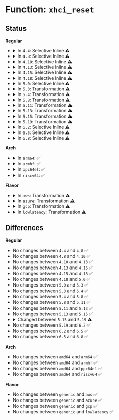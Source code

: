 # Function: <code>xhci_reset</code>

## Status
<b>Regular</b>
<ul>
<li>
<details>
<summary>In <code>4.4</code>: Selective Inline ⚠️</summary>

```c
int xhci_reset(struct xhci_hcd *xhci);
```

**Collision:** Unique Global

**Inline:** Selective

**Transformation:** False

**Instances:**

```
In drivers/usb/host/xhci.c (ffffffff8164d5c0)
Location: drivers/usb/host/xhci.c:161
Inline: True
Direct callers:
  - drivers/usb/host/xhci.c:xhci_stop
  - drivers/usb/host/xhci.c:xhci_shutdown
  - drivers/usb/host/xhci.c:xhci_resume
  - drivers/usb/host/xhci.c:xhci_gen_setup
  - drivers/usb/host/xhci-mem.c:xhci_mem_init
```
**Symbols:**

```
ffffffff8164d5c0-ffffffff8164d71d: xhci_reset (STB_GLOBAL)
```
</details>
</li>
<li>
<details>
<summary>In <code>4.8</code>: Selective Inline ⚠️</summary>

```c
int xhci_reset(struct xhci_hcd *xhci);
```

**Collision:** Unique Global

**Inline:** Selective

**Transformation:** False

**Instances:**

```
In drivers/usb/host/xhci.c (ffffffff816adf00)
Location: drivers/usb/host/xhci.c:163
Inline: True
Direct callers:
  - drivers/usb/host/xhci.c:xhci_gen_setup
  - drivers/usb/host/xhci.c:xhci_resume
  - drivers/usb/host/xhci.c:xhci_shutdown
  - drivers/usb/host/xhci.c:xhci_stop
  - drivers/usb/host/xhci-mem.c:xhci_mem_init
```
**Symbols:**

```
ffffffff816adf00-ffffffff816ae05d: xhci_reset (STB_GLOBAL)
```
</details>
</li>
<li>
<details>
<summary>In <code>4.10</code>: Selective Inline ⚠️</summary>

```c
int xhci_reset(struct xhci_hcd *xhci);
```

**Collision:** Unique Global

**Inline:** Selective

**Transformation:** False

**Instances:**

```
In drivers/usb/host/xhci.c (ffffffff816dc070)
Location: drivers/usb/host/xhci.c:163
Inline: True
Direct callers:
  - drivers/usb/host/xhci.c:xhci_gen_setup
  - drivers/usb/host/xhci.c:xhci_resume
  - drivers/usb/host/xhci.c:xhci_shutdown
  - drivers/usb/host/xhci.c:xhci_stop
  - drivers/usb/host/xhci-mem.c:xhci_mem_init
```
**Symbols:**

```
ffffffff816dc070-ffffffff816dc1f2: xhci_reset (STB_GLOBAL)
```
</details>
</li>
<li>
<details>
<summary>In <code>4.13</code>: Selective Inline ⚠️</summary>

```c
int xhci_reset(struct xhci_hcd *xhci);
```

**Collision:** Unique Global

**Inline:** Selective

**Transformation:** False

**Instances:**

```
In drivers/usb/host/xhci.c (ffffffff816f0820)
Location: drivers/usb/host/xhci.c:163
Inline: True
Direct callers:
  - drivers/usb/host/xhci.c:xhci_gen_setup
  - drivers/usb/host/xhci.c:xhci_resume
  - drivers/usb/host/xhci.c:xhci_shutdown
  - drivers/usb/host/xhci.c:xhci_stop
  - drivers/usb/host/xhci-mem.c:xhci_mem_init
  - drivers/usb/host/xhci-hub.c:xhci_hub_control
```
**Symbols:**

```
ffffffff816f0820-ffffffff816f09b1: xhci_reset (STB_GLOBAL)
```
</details>
</li>
<li>
<details>
<summary>In <code>4.15</code>: Selective Inline ⚠️</summary>

```c
int xhci_reset(struct xhci_hcd *xhci);
```

**Collision:** Unique Global

**Inline:** Selective

**Transformation:** False

**Instances:**

```
In drivers/usb/host/xhci.c (ffffffff8175c9f0)
Location: drivers/usb/host/xhci.c:153
Inline: True
Direct callers:
  - drivers/usb/host/xhci.c:xhci_gen_setup
  - drivers/usb/host/xhci.c:xhci_resume
  - drivers/usb/host/xhci.c:xhci_shutdown
  - drivers/usb/host/xhci.c:xhci_stop
  - drivers/usb/host/xhci-mem.c:xhci_mem_init
  - drivers/usb/host/xhci-hub.c:xhci_hub_control
```
**Symbols:**

```
ffffffff8175c9f0-ffffffff8175cb81: xhci_reset (STB_GLOBAL)
```
</details>
</li>
<li>
<details>
<summary>In <code>4.18</code>: Selective Inline ⚠️</summary>

```c
int xhci_reset(struct xhci_hcd *xhci);
```

**Collision:** Unique Global

**Inline:** Selective

**Transformation:** False

**Instances:**

```
In drivers/usb/host/xhci.c (ffffffff8179d3a0)
Location: drivers/usb/host/xhci.c:168
Inline: True
Direct callers:
  - drivers/usb/host/xhci.c:xhci_gen_setup
  - drivers/usb/host/xhci.c:xhci_resume
  - drivers/usb/host/xhci.c:xhci_shutdown
  - drivers/usb/host/xhci.c:xhci_stop
  - drivers/usb/host/xhci-mem.c:xhci_mem_init
  - drivers/usb/host/xhci-hub.c:xhci_hub_control
```
**Symbols:**

```
ffffffff8179d3a0-ffffffff8179d537: xhci_reset (STB_GLOBAL)
```
</details>
</li>
<li>
<details>
<summary>In <code>5.0</code>: Selective Inline ⚠️</summary>

```c
int xhci_reset(struct xhci_hcd *xhci);
```

**Collision:** Unique Global

**Inline:** Selective

**Transformation:** False

**Instances:**

```
In drivers/usb/host/xhci.c (ffffffff817c3780)
Location: drivers/usb/host/xhci.c:168
Inline: True
Direct callers:
  - drivers/usb/host/xhci.c:xhci_gen_setup
  - drivers/usb/host/xhci.c:xhci_resume
  - drivers/usb/host/xhci.c:xhci_shutdown
  - drivers/usb/host/xhci.c:xhci_stop
  - drivers/usb/host/xhci-mem.c:xhci_mem_init
  - drivers/usb/host/xhci-hub.c:xhci_hub_control
```
**Symbols:**

```
ffffffff817c3780-ffffffff817c3917: xhci_reset (STB_GLOBAL)
```
</details>
</li>
<li>
<details>
<summary>In <code>5.3</code>: Transformation ⚠️</summary>

```c
int xhci_reset(struct xhci_hcd *xhci);
```

**Collision:** Unique Global

**Inline:** No

**Transformation:** True

**Instances:**

```
In drivers/usb/host/xhci.c (0)
Location: drivers/usb/host/xhci.c:166
Inline: False
Direct callers:
  - drivers/usb/host/xhci.c:xhci_gen_setup
  - drivers/usb/host/xhci.c:xhci_resume
  - drivers/usb/host/xhci.c:xhci_shutdown
  - drivers/usb/host/xhci.c:xhci_stop
  - drivers/usb/host/xhci-mem.c:xhci_mem_init
  - drivers/usb/host/xhci-hub.c:xhci_hub_control
```
**Symbols:**

```
ffffffff81807d1f-ffffffff81807d54: xhci_reset.cold (STB_LOCAL)
ffffffff81803070-ffffffff81803167: xhci_reset (STB_GLOBAL)
```
</details>
</li>
<li>
<details>
<summary>In <code>5.4</code>: Transformation ⚠️</summary>

```c
int xhci_reset(struct xhci_hcd *xhci);
```

**Collision:** Unique Global

**Inline:** No

**Transformation:** True

**Instances:**

```
In drivers/usb/host/xhci.c (0)
Location: drivers/usb/host/xhci.c:166
Inline: False
Direct callers:
  - drivers/usb/host/xhci.c:xhci_gen_setup
  - drivers/usb/host/xhci.c:xhci_resume
  - drivers/usb/host/xhci.c:xhci_shutdown
  - drivers/usb/host/xhci.c:xhci_stop
  - drivers/usb/host/xhci-mem.c:xhci_mem_init
  - drivers/usb/host/xhci-hub.c:xhci_hub_control
```
**Symbols:**

```
ffffffff81838bce-ffffffff81838c03: xhci_reset.cold (STB_LOCAL)
ffffffff81833f70-ffffffff81834067: xhci_reset (STB_GLOBAL)
```
</details>
</li>
<li>
<details>
<summary>In <code>5.8</code>: Transformation ⚠️</summary>

```c
int xhci_reset(struct xhci_hcd *xhci);
```

**Collision:** Unique Global

**Inline:** No

**Transformation:** True

**Instances:**

```
In drivers/usb/host/xhci.c (0)
Location: drivers/usb/host/xhci.c:166
Inline: False
Direct callers:
  - drivers/usb/host/xhci.c:xhci_gen_setup
  - drivers/usb/host/xhci.c:xhci_resume
  - drivers/usb/host/xhci.c:xhci_shutdown
  - drivers/usb/host/xhci.c:xhci_stop
  - drivers/usb/host/xhci-mem.c:xhci_mem_init
  - drivers/usb/host/xhci-hub.c:xhci_hub_control
```
**Symbols:**

```
ffffffff8190b4b9-ffffffff8190b4ee: xhci_reset.cold (STB_LOCAL)
ffffffff81906e40-ffffffff81906f3a: xhci_reset (STB_GLOBAL)
```
</details>
</li>
<li>
<details>
<summary>In <code>5.11</code>: Transformation ⚠️</summary>

```c
int xhci_reset(struct xhci_hcd *xhci);
```

**Collision:** Unique Global

**Inline:** No

**Transformation:** True

**Instances:**

```
In drivers/usb/host/xhci.c (0)
Location: drivers/usb/host/xhci.c:166
Inline: False
Direct callers:
  - drivers/usb/host/xhci.c:xhci_gen_setup
  - drivers/usb/host/xhci.c:xhci_resume
  - drivers/usb/host/xhci.c:xhci_shutdown
  - drivers/usb/host/xhci.c:xhci_stop
  - drivers/usb/host/xhci-mem.c:xhci_mem_init
  - drivers/usb/host/xhci-hub.c:xhci_hub_control
```
**Symbols:**

```
ffffffff81c20ee6-ffffffff81c20f1b: xhci_reset.cold (STB_LOCAL)
ffffffff8190f5e0-ffffffff8190f6da: xhci_reset (STB_GLOBAL)
```
</details>
</li>
<li>
<details>
<summary>In <code>5.13</code>: Transformation ⚠️</summary>

```c
int xhci_reset(struct xhci_hcd *xhci);
```

**Collision:** Unique Global

**Inline:** No

**Transformation:** True

**Instances:**

```
In drivers/usb/host/xhci.c (0)
Location: drivers/usb/host/xhci.c:165
Inline: False
Direct callers:
  - drivers/usb/host/xhci.c:xhci_gen_setup
  - drivers/usb/host/xhci.c:xhci_resume
  - drivers/usb/host/xhci.c:xhci_shutdown
  - drivers/usb/host/xhci.c:xhci_stop
  - drivers/usb/host/xhci-mem.c:xhci_mem_init
  - drivers/usb/host/xhci-hub.c:xhci_hub_control
```
**Symbols:**

```
ffffffff81c12f2b-ffffffff81c12f60: xhci_reset.cold (STB_LOCAL)
ffffffff818f2bb0-ffffffff818f2cad: xhci_reset (STB_GLOBAL)
```
</details>
</li>
<li>
<details>
<summary>In <code>5.15</code>: Transformation ⚠️</summary>

```c
int xhci_reset(struct xhci_hcd *xhci);
```

**Collision:** Unique Global

**Inline:** No

**Transformation:** True

**Instances:**

```
In drivers/usb/host/xhci.c (0)
Location: drivers/usb/host/xhci.c:165
Inline: False
Direct callers:
  - drivers/usb/host/xhci.c:xhci_gen_setup
  - drivers/usb/host/xhci.c:xhci_resume
  - drivers/usb/host/xhci.c:xhci_shutdown
  - drivers/usb/host/xhci.c:xhci_stop
  - drivers/usb/host/xhci-mem.c:xhci_mem_init
  - drivers/usb/host/xhci-hub.c:xhci_hub_control
```
**Symbols:**

```
ffffffff81d1fcad-ffffffff81d1fce2: xhci_reset.cold (STB_LOCAL)
ffffffff8198fe20-ffffffff8198ff1d: xhci_reset (STB_GLOBAL)
```
</details>
</li>
<li>
<details>
<summary>In <code>5.19</code>: Transformation ⚠️</summary>

```c
int xhci_reset(struct xhci_hcd *xhci, u64 timeout_us);
```

**Collision:** Unique Global

**Inline:** No

**Transformation:** True

**Instances:**

```
In drivers/usb/host/xhci.c (0)
Location: drivers/usb/host/xhci.c:168
Inline: False
Direct callers:
  - drivers/usb/host/xhci.c:xhci_gen_setup
  - drivers/usb/host/xhci.c:xhci_resume
  - drivers/usb/host/xhci.c:xhci_shutdown
  - drivers/usb/host/xhci.c:xhci_stop
  - drivers/usb/host/xhci-mem.c:xhci_mem_init
  - drivers/usb/host/xhci-hub.c:xhci_hub_control
```
**Symbols:**

```
ffffffff81eeb86e-ffffffff81eeb8a3: xhci_reset.cold (STB_LOCAL)
ffffffff81aec410-ffffffff81aec519: xhci_reset (STB_GLOBAL)
```
</details>
</li>
<li>
<details>
<summary>In <code>6.2</code>: Selective Inline ⚠️</summary>

```c
int xhci_reset(struct xhci_hcd *xhci, u64 timeout_us);
```

**Collision:** Unique Global

**Inline:** Selective

**Transformation:** False

**Instances:**

```
In drivers/usb/host/xhci.c (ffffffff81c78c60)
Location: drivers/usb/host/xhci.c:170
Inline: True
Direct callers:
  - drivers/usb/host/xhci.c:xhci_gen_setup
  - drivers/usb/host/xhci.c:xhci_resume
  - drivers/usb/host/xhci.c:xhci_shutdown
  - drivers/usb/host/xhci.c:xhci_stop
  - drivers/usb/host/xhci-mem.c:xhci_mem_init
  - drivers/usb/host/xhci-hub.c:xhci_hub_control
```
**Symbols:**

```
ffffffff81c78c60-ffffffff81c78dae: xhci_reset (STB_GLOBAL)
```
</details>
</li>
<li>
<details>
<summary>In <code>6.5</code>: Selective Inline ⚠️</summary>

```c
int xhci_reset(struct xhci_hcd *xhci, u64 timeout_us);
```

**Collision:** Unique Global

**Inline:** Selective

**Transformation:** False

**Instances:**

```
In drivers/usb/host/xhci.c (ffffffff81cdfcb0)
Location: drivers/usb/host/xhci.c:171
Inline: True
Direct callers:
  - drivers/usb/host/xhci.c:xhci_gen_setup
  - drivers/usb/host/xhci.c:xhci_resume
  - drivers/usb/host/xhci.c:xhci_shutdown
  - drivers/usb/host/xhci.c:xhci_stop
  - drivers/usb/host/xhci-mem.c:xhci_mem_init
  - drivers/usb/host/xhci-hub.c:xhci_hub_control
```
**Symbols:**

```
ffffffff81cdfcb0-ffffffff81cdfdfe: xhci_reset (STB_GLOBAL)
```
</details>
</li>
<li>
<details>
<summary>In <code>6.8</code>: Selective Inline ⚠️</summary>

```c
int xhci_reset(struct xhci_hcd *xhci, u64 timeout_us);
```

**Collision:** Unique Global

**Inline:** Selective

**Transformation:** False

**Instances:**

```
In drivers/usb/host/xhci.c (ffffffff81d94d80)
Location: drivers/usb/host/xhci.c:194
Inline: True
Direct callers:
  - drivers/usb/host/xhci.c:xhci_gen_setup
  - drivers/usb/host/xhci.c:xhci_resume
  - drivers/usb/host/xhci.c:xhci_shutdown
  - drivers/usb/host/xhci.c:xhci_stop
  - drivers/usb/host/xhci-mem.c:xhci_mem_init
  - drivers/usb/host/xhci-hub.c:xhci_hub_control
```
**Symbols:**

```
ffffffff81d94d80-ffffffff81d94ee6: xhci_reset (STB_GLOBAL)
```
</details>
</li>
</ul>
<b>Arch</b>
<ul>
<li>
<details>
<summary>In <code>arm64</code>: ✅</summary>

```c
int xhci_reset(struct xhci_hcd *xhci);
```

**Collision:** Unique Global

**Inline:** No

**Transformation:** False

**Instances:**

```
In drivers/usb/host/xhci.c (ffff800010a71440)
Location: drivers/usb/host/xhci.c:166
Inline: False
Direct callers:
  - drivers/usb/host/xhci.c:xhci_gen_setup
  - drivers/usb/host/xhci.c:xhci_resume
  - drivers/usb/host/xhci.c:xhci_shutdown
  - drivers/usb/host/xhci.c:xhci_stop
  - drivers/usb/host/xhci-mem.c:xhci_mem_init
  - drivers/usb/host/xhci-hub.c:xhci_hub_control
```
**Symbols:**

```
ffff800010a71440-ffff800010a71598: xhci_reset (STB_GLOBAL)
```
</details>
</li>
<li>
<details>
<summary>In <code>armhf</code>: ✅</summary>

```c
int xhci_reset(struct xhci_hcd *xhci);
```

**Collision:** Unique Global

**Inline:** No

**Transformation:** False

**Instances:**

```
In drivers/usb/host/xhci.c (c0b45210)
Location: drivers/usb/host/xhci.c:166
Inline: False
Direct callers:
  - drivers/usb/host/xhci.c:xhci_gen_setup
  - drivers/usb/host/xhci.c:xhci_resume
  - drivers/usb/host/xhci.c:xhci_shutdown
  - drivers/usb/host/xhci.c:xhci_stop
  - drivers/usb/host/xhci-mem.c:xhci_mem_init
  - drivers/usb/host/xhci-hub.c:xhci_hub_control
```
**Symbols:**

```
c0b45210-c0b45388: xhci_reset (STB_GLOBAL)
```
</details>
</li>
<li>
<details>
<summary>In <code>ppc64el</code>: ✅</summary>

```c
int xhci_reset(struct xhci_hcd *xhci);
```

**Collision:** Unique Global

**Inline:** No

**Transformation:** False

**Instances:**

```
In drivers/usb/host/xhci.c (c000000000b463c0)
Location: drivers/usb/host/xhci.c:166
Inline: False
Direct callers:
  - drivers/usb/host/xhci.c:xhci_gen_setup
  - drivers/usb/host/xhci.c:xhci_resume
  - drivers/usb/host/xhci.c:xhci_shutdown
  - drivers/usb/host/xhci.c:xhci_stop
  - drivers/usb/host/xhci-mem.c:xhci_mem_init
  - drivers/usb/host/xhci-hub.c:xhci_hub_control
```
**Symbols:**

```
c000000000b463c0-c000000000b46608: xhci_reset (STB_GLOBAL)
```
</details>
</li>
<li>
<details>
<summary>In <code>riscv64</code>: ✅</summary>

```c
int xhci_reset(struct xhci_hcd *xhci);
```

**Collision:** Unique Global

**Inline:** No

**Transformation:** False

**Instances:**

```
In drivers/usb/host/xhci.c (ffffffe000689ac8)
Location: drivers/usb/host/xhci.c:166
Inline: False
Direct callers:
  - drivers/usb/host/xhci.c:xhci_gen_setup
  - drivers/usb/host/xhci.c:xhci_resume
  - drivers/usb/host/xhci.c:xhci_shutdown
  - drivers/usb/host/xhci.c:xhci_stop
  - drivers/usb/host/xhci-mem.c:xhci_mem_init
  - drivers/usb/host/xhci-hub.c:xhci_hub_control
```
**Symbols:**

```
ffffffe000689ac8-ffffffe000689c2a: xhci_reset (STB_GLOBAL)
```
</details>
</li>
</ul>
<b>Flavor</b>
<ul>
<li>
<details>
<summary>In <code>aws</code>: Transformation ⚠️</summary>

```c
int xhci_reset(struct xhci_hcd *xhci);
```

**Collision:** Unique Global

**Inline:** No

**Transformation:** True

**Instances:**

```
In drivers/usb/host/xhci.c (0)
Location: drivers/usb/host/xhci.c:166
Inline: False
Direct callers:
  - drivers/usb/host/xhci.c:xhci_gen_setup
  - drivers/usb/host/xhci.c:xhci_resume
  - drivers/usb/host/xhci.c:xhci_shutdown
  - drivers/usb/host/xhci.c:xhci_stop
  - drivers/usb/host/xhci-mem.c:xhci_mem_init
  - drivers/usb/host/xhci-hub.c:xhci_hub_control
```
**Symbols:**

```
ffffffff817f0f7e-ffffffff817f0fb3: xhci_reset.cold (STB_LOCAL)
ffffffff817ec330-ffffffff817ec427: xhci_reset (STB_GLOBAL)
```
</details>
</li>
<li>
<details>
<summary>In <code>azure</code>: Transformation ⚠️</summary>

```c
int xhci_reset(struct xhci_hcd *xhci);
```

**Collision:** Unique Global

**Inline:** No

**Transformation:** True

**Instances:**

```
In drivers/usb/host/xhci.c (0)
Location: drivers/usb/host/xhci.c:166
Inline: False
Direct callers:
  - drivers/usb/host/xhci.c:xhci_gen_setup
  - drivers/usb/host/xhci.c:xhci_resume
  - drivers/usb/host/xhci.c:xhci_shutdown
  - drivers/usb/host/xhci.c:xhci_stop
  - drivers/usb/host/xhci-mem.c:xhci_mem_init
  - drivers/usb/host/xhci-hub.c:xhci_hub_control
```
**Symbols:**

```
ffffffff817b6114-ffffffff817b6149: xhci_reset.cold (STB_LOCAL)
ffffffff817b1450-ffffffff817b1547: xhci_reset (STB_GLOBAL)
```
</details>
</li>
<li>
<details>
<summary>In <code>gcp</code>: Transformation ⚠️</summary>

```c
int xhci_reset(struct xhci_hcd *xhci);
```

**Collision:** Unique Global

**Inline:** No

**Transformation:** True

**Instances:**

```
In drivers/usb/host/xhci.c (0)
Location: drivers/usb/host/xhci.c:166
Inline: False
Direct callers:
  - drivers/usb/host/xhci.c:xhci_gen_setup
  - drivers/usb/host/xhci.c:xhci_resume
  - drivers/usb/host/xhci.c:xhci_shutdown
  - drivers/usb/host/xhci.c:xhci_stop
  - drivers/usb/host/xhci-mem.c:xhci_mem_init
  - drivers/usb/host/xhci-hub.c:xhci_hub_control
```
**Symbols:**

```
ffffffff8182da4e-ffffffff8182da83: xhci_reset.cold (STB_LOCAL)
ffffffff81828df0-ffffffff81828ee7: xhci_reset (STB_GLOBAL)
```
</details>
</li>
<li>
<details>
<summary>In <code>lowlatency</code>: Transformation ⚠️</summary>

```c
int xhci_reset(struct xhci_hcd *xhci);
```

**Collision:** Unique Global

**Inline:** No

**Transformation:** True

**Instances:**

```
In drivers/usb/host/xhci.c (0)
Location: drivers/usb/host/xhci.c:166
Inline: False
Direct callers:
  - drivers/usb/host/xhci.c:xhci_gen_setup
  - drivers/usb/host/xhci.c:xhci_resume
  - drivers/usb/host/xhci.c:xhci_shutdown
  - drivers/usb/host/xhci.c:xhci_stop
  - drivers/usb/host/xhci-mem.c:xhci_mem_init
  - drivers/usb/host/xhci-hub.c:xhci_hub_control
```
**Symbols:**

```
ffffffff81847b37-ffffffff81847b6c: xhci_reset.cold (STB_LOCAL)
ffffffff81842db0-ffffffff81842ea7: xhci_reset (STB_GLOBAL)
```
</details>
</li>
</ul>

## Differences
<b>Regular</b>
<ul>
<li>
No changes between <code>4.4</code> and <code>4.8</code> ✅
</li>
<li>
No changes between <code>4.8</code> and <code>4.10</code> ✅
</li>
<li>
No changes between <code>4.10</code> and <code>4.13</code> ✅
</li>
<li>
No changes between <code>4.13</code> and <code>4.15</code> ✅
</li>
<li>
No changes between <code>4.15</code> and <code>4.18</code> ✅
</li>
<li>
No changes between <code>4.18</code> and <code>5.0</code> ✅
</li>
<li>
No changes between <code>5.0</code> and <code>5.3</code> ✅
</li>
<li>
No changes between <code>5.3</code> and <code>5.4</code> ✅
</li>
<li>
No changes between <code>5.4</code> and <code>5.8</code> ✅
</li>
<li>
No changes between <code>5.8</code> and <code>5.11</code> ✅
</li>
<li>
No changes between <code>5.11</code> and <code>5.13</code> ✅
</li>
<li>
No changes between <code>5.13</code> and <code>5.15</code> ✅
</li>
<li>
<details>
<summary>Changed between <code>5.15</code> and <code>5.19</code> ⚠️</summary>
<ul>
<li>
<b>Param added. </b>
<code>u64 timeout_us</code>
</li>
</ul>
</details>
</li>
<li>
No changes between <code>5.19</code> and <code>6.2</code> ✅
</li>
<li>
No changes between <code>6.2</code> and <code>6.5</code> ✅
</li>
<li>
No changes between <code>6.5</code> and <code>6.8</code> ✅
</li>
</ul>
<b>Arch</b>
<ul>
<li>
No changes between <code>amd64</code> and <code>arm64</code> ✅
</li>
<li>
No changes between <code>amd64</code> and <code>armhf</code> ✅
</li>
<li>
No changes between <code>amd64</code> and <code>ppc64el</code> ✅
</li>
<li>
No changes between <code>amd64</code> and <code>riscv64</code> ✅
</li>
</ul>
<b>Flavor</b>
<ul>
<li>
No changes between <code>generic</code> and <code>aws</code> ✅
</li>
<li>
No changes between <code>generic</code> and <code>azure</code> ✅
</li>
<li>
No changes between <code>generic</code> and <code>gcp</code> ✅
</li>
<li>
No changes between <code>generic</code> and <code>lowlatency</code> ✅
</li>
</ul>

